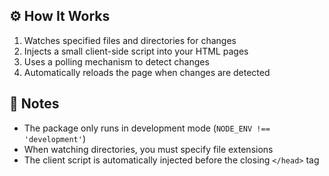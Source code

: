## ⚙️ How It Works

1. Watches specified files and directories for changes
2. Injects a small client-side script into your HTML pages
3. Uses a polling mechanism to detect changes
4. Automatically reloads the page when changes are detected

## 📝 Notes

- The package only runs in development mode (`NODE_ENV !== 'development'`)
- When watching directories, you must specify file extensions
- The client script is automatically injected before the closing `</head>` tag
